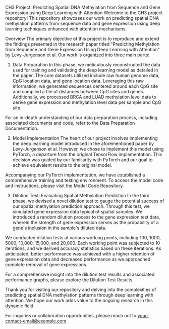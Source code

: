 
CH3 Project: Predicting Spatial DNA Methylation from Sequence and Gene Expression using Deep Learning with Attention
Welcome to the CH3 project repository! This repository showcases our work on predicting spatial DNA methylation patterns from sequence data and gene expression using deep learning techniques enhanced with attention mechanisms.

Overview
The primary objective of this project is to reproduce and extend the findings presented in the research paper titled "Predicting Methylation from Sequence and Gene Expression Using Deep Learning with Attention" by Levy-Jurgenson et al. Our work is organized into three main parts:

1. Data Preparation
In this phase, we meticulously reconstructed the data used for training and validating the deep learning model as detailed in the paper. The core datasets utilized include raw human genome data, CpG location data, and gene location data. Leveraging this raw information, we generated sequences centered around each CpG site and compiled a file of distances between CpG sites and genes. Additionally, we processed BRCA and LUAD methylation level data to derive gene expression and methylation level data per sample and CpG site.

For an in-depth understanding of our data preparation process, including associated documents and code, refer to the Data Preparation Documentation.

2. Model Implementation
The heart of our project involves implementing the deep learning model introduced in the aforementioned paper by Levy-Jurgenson et al. However, we chose to implement this model using PyTorch, a departure from the original TensorFlow implementation. This decision was guided by our familiarity with PyTorch and our goal to achieve equivalent results to the original model.

Accompanying our PyTorch implementation, we have established a comprehensive training and testing environment. To access the model code and instructions, please visit the Model Code Repository.

3. Dilution Test: Evaluating Spatial Methylation Prediction
In the third phase, we devised a novel dilution test to gauge the potential success of our spatial methylation prediction approach. Through this test, we simulated gene expression data typical of spatial samples. We introduced a random dilution process to the gene expression test data, wherein the strength of gene expression serves as the probability of a gene's inclusion in the sample's diluted data.

We conducted dilution tests at various working points, including 100, 1000, 5000, 10,000, 15,000, and 20,000. Each working point was subjected to 10 iterations, and we derived accuracy statistics based on these iterations. As anticipated, better performance was achieved with a higher retention of gene expression data and decreased performance as we approached complete removal of gene expressions.

For a comprehensive insight into the dilution test results and associated performance graphs, please explore the Dilution Test Results.

Thank you for visiting our repository and delving into the complexities of predicting spatial DNA methylation patterns through deep learning with attention. We hope our work adds value to the ongoing research in this dynamic field.

For inquiries or collaboration opportunities, please reach out to your-contact-email@example.com.
